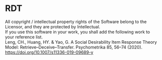 # RDT
All copyright / intellectual property rights of the Software belong to the Licensor, and they are protected by Intellectual.  
If you use this software in your work, you shall add the following work to your reference list.  
Leng, CH., Huang, HY. & Yao, G. A Social Desirability Item Response Theory Model: Retrieve–Deceive–Transfer. Psychometrika 85, 56–74 (2020). https://doi.org/10.1007/s11336-019-09689-y  
